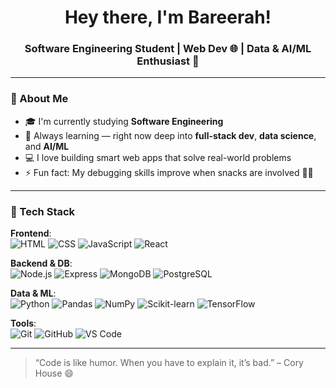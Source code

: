 
<h1 align="center">Hey there, I'm Bareerah!</h1>
<h3 align="center">Software Engineering Student | Web Dev 🌐 | Data & AI/ML Enthusiast 🤖</h3>

---

### 🧠 About Me

- 🎓 I'm currently studying **Software Engineering**  
- 🌱 Always learning — right now deep into **full-stack dev**, **data science**, and **AI/ML**
- 💻 I love building smart web apps that solve real-world problems
- ⚡ Fun fact: My debugging skills improve when snacks are involved 🍕🐛

---

### 🔧 Tech Stack

**Frontend**:  
![HTML](https://img.shields.io/badge/HTML5-E34F26?style=flat&logo=html5&logoColor=white)
![CSS](https://img.shields.io/badge/CSS3-1572B6?style=flat&logo=css3&logoColor=white)
![JavaScript](https://img.shields.io/badge/JavaScript-F7DF1E?style=flat&logo=javascript&logoColor=black)
![React](https://img.shields.io/badge/React-20232A?style=flat&logo=react)

**Backend & DB**:  
![Node.js](https://img.shields.io/badge/Node.js-43853D?style=flat&logo=node.js&logoColor=white)
![Express](https://img.shields.io/badge/Express.js-404D59?style=flat)
![MongoDB](https://img.shields.io/badge/MongoDB-4EA94B?style=flat&logo=mongodb&logoColor=white)
![PostgreSQL](https://img.shields.io/badge/PostgreSQL-336791?style=flat&logo=postgresql&logoColor=white)

**Data & ML**:  
![Python](https://img.shields.io/badge/Python-3776AB?style=flat&logo=python&logoColor=white)
![Pandas](https://img.shields.io/badge/Pandas-150458?style=flat&logo=pandas)
![NumPy](https://img.shields.io/badge/Numpy-013243?style=flat&logo=numpy)
![Scikit-learn](https://img.shields.io/badge/Scikit--Learn-F7931E?style=flat&logo=scikitlearn)
![TensorFlow](https://img.shields.io/badge/TensorFlow-FF6F00?style=flat&logo=tensorflow)

**Tools**:  
![Git](https://img.shields.io/badge/Git-F05032?style=flat&logo=git&logoColor=white)
![GitHub](https://img.shields.io/badge/GitHub-181717?style=flat&logo=github)
![VS Code](https://img.shields.io/badge/VS_Code-007ACC?style=flat&logo=visual-studio-code)

---



> “Code is like humor. When you have to explain it, it’s bad.” – Cory House 😄

